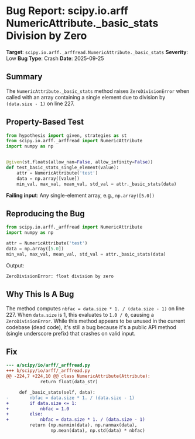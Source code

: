 # Bug Report: scipy.io.arff NumericAttribute._basic_stats Division by Zero

**Target**: `scipy.io.arff._arffread.NumericAttribute._basic_stats`
**Severity**: Low
**Bug Type**: Crash
**Date**: 2025-09-25

## Summary

The `NumericAttribute._basic_stats` method raises `ZeroDivisionError` when called with an array containing a single element due to division by `(data.size - 1)` on line 227.

## Property-Based Test

```python
from hypothesis import given, strategies as st
from scipy.io.arff._arffread import NumericAttribute
import numpy as np


@given(st.floats(allow_nan=False, allow_infinity=False))
def test_basic_stats_single_element(value):
    attr = NumericAttribute('test')
    data = np.array([value])
    min_val, max_val, mean_val, std_val = attr._basic_stats(data)
```

**Failing input**: Any single-element array, e.g., `np.array([5.0])`

## Reproducing the Bug

```python
from scipy.io.arff._arffread import NumericAttribute
import numpy as np

attr = NumericAttribute('test')
data = np.array([5.0])
min_val, max_val, mean_val, std_val = attr._basic_stats(data)
```

Output:
```
ZeroDivisionError: float division by zero
```

## Why This Is A Bug

The method computes `nbfac = data.size * 1. / (data.size - 1)` on line 227. When `data.size` is 1, this evaluates to `1.0 / 0`, causing a `ZeroDivisionError`. While this method appears to be unused in the current codebase (dead code), it's still a bug because it's a public API method (single underscore prefix) that crashes on valid input.

## Fix

```diff
--- a/scipy/io/arff/_arffread.py
+++ b/scipy/io/arff/_arffread.py
@@ -224,7 +224,10 @@ class NumericAttribute(Attribute):
             return float(data_str)

     def _basic_stats(self, data):
-        nbfac = data.size * 1. / (data.size - 1)
+        if data.size <= 1:
+            nbfac = 1.0
+        else:
+            nbfac = data.size * 1. / (data.size - 1)
         return (np.nanmin(data), np.nanmax(data),
                 np.mean(data), np.std(data) * nbfac)
```